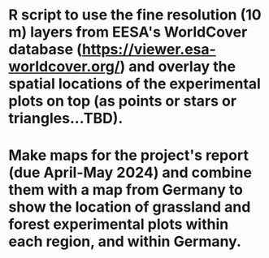 # R script to use the fine resolution (10 m) layers from EESA's WorldCover database (https://viewer.esa-worldcover.org/) and overlay the spatial locations of the experimental plots on top (as points or stars or triangles...TBD).
# Make maps for the project's report (due April-May 2024) and combine them with a map from Germany to show the location of grassland and forest experimental plots within each region, and within Germany.
